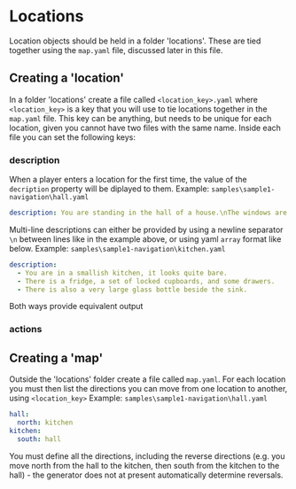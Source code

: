 # Locations

Location objects should be held in a folder 'locations'.
These are tied together using the `map.yaml` file, discussed later in this file.

## Creating a 'location'

In a folder 'locations' create a file called `<location_key>.yaml` where `<location_key>` is a key that you will use to tie locations together in the `map.yaml` file. This key can be anything, but needs to be unique for each location, given you cannot have two files with the same name. Inside each file you can set the following keys:

### description
When a player enters a location for the first time, the value of the `decription` property will be diplayed to them.
Example: `samples\sample1-navigation\hall.yaml`
```yaml
description: You are standing in the hall of a house.\nThe windows are barred, so it looks like the door is the only way out.
```

Multi-line descriptions can either be provided by using a newline separator `\n` between lines like in the example above, or using yaml `array` format like below. Example: `samples\sample1-navigation\kitchen.yaml`
```yaml
description:
  - You are in a smallish kitchen, it looks quite bare.
  - There is a fridge, a set of locked cupboards, and some drawers.
  - There is also a very large glass bottle beside the sink.
```
Both ways provide equivalent output

### actions

## Creating a 'map'

Outside the 'locations' folder create a file called `map.yaml`. For each location you must then list the directions you can move from one location to another, using `<location_key>`
Example: `samples\sample1-navigation\hall.yaml`
```yaml
hall:
  north: kitchen
kitchen:
  south: hall
```

You must define all the directions, including the reverse directions (e.g. you move north from the hall to the kitchen, then south from the kitchen to the hall) - the generator does not at present automatically determine reversals.

